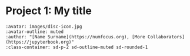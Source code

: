 # Project 1: My title

```{article-info}
:avatar: images/disc-icon.jpg
:avatar-outline: muted
:author: "[Name Surname](https://numfocus.org), [More Collaborators](https://jupyterbook.org)"
:class-container: sd-p-2 sd-outline-muted sd-rounded-1
```